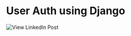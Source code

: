 # User Auth using Django

![View LinkedIn Post]([https://www.linkedin.com/embed/feed/update/urn:li:ugcPost:7200517152427188224](https://www.linkedin.com/posts/sajidsabreen_django-userauthentication-webdevelopment-activity-7200517442618445824-44sW?utm_source=share&utm_medium=member_desktop))
